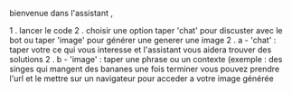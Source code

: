 bienvenue dans l'assistant , 

1 . lancer le code 
2 . choisir une option taper 'chat' pour discuster avec le bot ou taper 'image' pour générer une generer une image 
2 . a - 'chat' : taper votre ce qui vous interesse et l'assistant vous aidera trouver des solutions
2 . b - 'image' : taper une phrase ou un contexte (exemple : des singes qui mangent des bananes 
une fois terminer vous pouvez prendre l'url et le mettre sur un navigateur pour acceder a votre image générée
